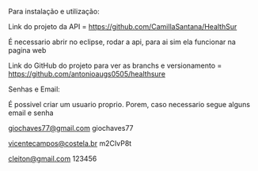 Para instalação e utilização:

Link do projeto da API = https://github.com/CamillaSantana/HealthSur

É necessario abrir no eclipse, rodar a api, para ai sim  ela funcionar na pagina web

Link do GitHub do projeto para ver as branchs e versionamento 
= https://github.com/antonioaugs0505/healthsure

Senhas e Email: 

É possivel criar um usuario proprio. Porem, caso necessario segue alguns email e senha

giochaves77@gmail.com
giochaves77

vicentecampos@costela.br
m2CIvP8t

cleiton@gmail.com
123456

